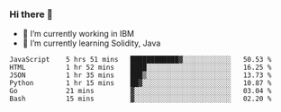 ### Hi there 👋

<!--
**mathcodeman/mathcodeman** is a ✨ _special_ ✨ repository because its `README.md` (this file) appears on your GitHub profile.

Here are some ideas to get you started:

- 🔭 I’m currently working on ...
- 🌱 I’m currently learning ...
- 👯 I’m looking to collaborate on ...
- 🤔 I’m looking for help with ...
- 💬 Ask me about ...
- 📫 How to reach me: ...
- 😄 Pronouns: ...
- ⚡ Fun fact: ...
-->

- 🔭 I’m currently working in IBM
- 🌱 I’m currently learning Solidity, Java

<!--START_SECTION:waka-->

```text
JavaScript    5 hrs 51 mins   ████████████▓░░░░░░░░░░░░   50.53 %
HTML          1 hr 52 mins    ████░░░░░░░░░░░░░░░░░░░░░   16.25 %
JSON          1 hr 35 mins    ███▒░░░░░░░░░░░░░░░░░░░░░   13.73 %
Python        1 hr 15 mins    ██▓░░░░░░░░░░░░░░░░░░░░░░   10.87 %
Go            21 mins         ▓░░░░░░░░░░░░░░░░░░░░░░░░   03.04 %
Bash          15 mins         ▓░░░░░░░░░░░░░░░░░░░░░░░░   02.20 %
```

<!--END_SECTION:waka-->
